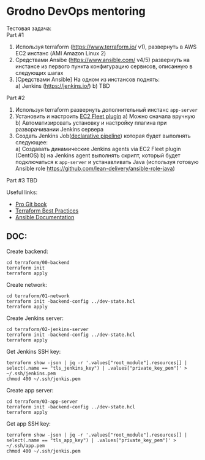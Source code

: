 # Grodno DevOps mentoring

Тестовая задача:  
Part #1

1. Используя terraform (https://www.terraform.io/ v1), развернуть в  AWS EC2 инстанс (AMI Amazon Linux 2)
2. Средствами Ansibe (https://www.ansible.com/ v4/5) развернуть на инстансе из первого пункта конфигурацию сервисов, описанную в следующих шагах
3. [Средствами Ansible] На одном из инстансов поднять:  
    a) Jenkins (https://jenkins.io/)
    b) TBD

Part #2

1. Используя terraform развернуть дополнительный инстанс `app-server`
2. Установить и настроить [EC2 Fleet plugin](https://plugins.jenkins.io/ec2-fleet/)
    a) Можно сначала вручную
    b) Автоматизировать установку и настройку плагина при разворачивании Jenkins сервера
4. Создать Jenkins Job([declarative pipeline](https://www.jenkins.io/doc/book/pipeline/syntax/#declarative-pipeline)) которая будет выполнять следующее:  
    a) Создавать динамические Jenkins agents via EC2 Fleet plugin (CentOS)
    b) на Jenkins agent выполнять скрипт, который будет подключаться к `app-server` и устанавливать Java (используя готовую Ansible role https://github.com/lean-delivery/ansible-role-java)
   
Part #3
TBD

Useful links:

* [Pro Git book](https://git-scm.com/book/en/v2)
* [Terraform Best Practices](https://www.terraform-best-practices.com/)
* [Ansible Documentation](https://docs.ansible.com/ansible/latest/)

## DOC:

Create backend:
```shell
cd terraform/00-backend
terraform init
terraform apply
```

Create network:
```shell
cd terraform/01-network
terraform init -backend-config ../dev-state.hcl
terraform apply
```

Create Jenkins server:
```shell
cd terraform/02-jenkins-server
terraform init -backend-config ../dev-state.hcl
terraform apply
```

Get Jenkins SSH key:
```shell
terraform show -json | jq -r '.values["root_module"].resources[] | select(.name == "tls_jenkins_key") | .values["private_key_pem"]' > ~/.ssh/jenkins.pem
chmod 400 ~/.ssh/jenkis.pem
```

Create app server:
```shell
cd terraform/03-app-server
terraform init -backend-config ../dev-state.hcl
terraform apply
```

Get app SSH key:
```shell
terraform show -json | jq -r '.values["root_module"].resources[] | select(.name == "tls_app_key") | .values["private_key_pem"]' > ~/.ssh/app.pem
chmod 400 ~/.ssh/jenkis.pem
```